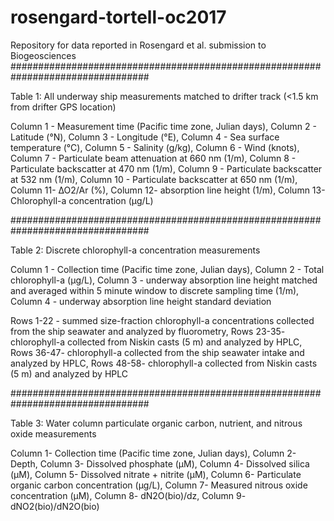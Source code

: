 # rosengard-tortell-oc2017
Repository for data reported in Rosengard et al. submission to Biogeosciences
#################################################################################

Table 1: All underway ship measurements matched to drifter track (<1.5 km from drifter GPS location)

Column 1 - Measurement time (Pacific time zone, Julian days), Column 2 - Latitude (°N), Column 3 - Longitude (°E), Column 4 - Sea surface temperature (°C), Column 5 - Salinity (g/kg), Column 6 - Wind (knots), Column 7 - Particulate beam attenuation at 660 nm (1/m), Column 8 - Particulate backscatter at 470 nm (1/m), Column 9 - Particulate backscatter at 532 nm (1/m), Column 10 - Particulate backscatter at 650 nm (1/m), Column 11- ∆O2/Ar (%), Column 12- absorption line height (1/m), Column 13- Chlorophyll-a concentration (µg/L)

#################################################################################

Table 2: Discrete chlorophyll-a concentration measurements

Column 1 - Collection time (Pacific time zone, Julian days), Column 2 - Total chlorophyll-a (µg/L), Column 3 - underway absorption line height matched and averaged within 5 minute window to discrete sampling time (1/m), Column 4 - underway absorption line height standard deviation

Rows 1-22 - summed size-fraction chlorophyll-a concentrations collected from the ship seawater and analyzed by fluorometry, Rows 23-35- chlorophyll-a collected from Niskin casts (5 m) and analyzed by HPLC, Rows 36-47- chlorophyll-a collected  from the ship seawater intake and analyzed by HPLC, Rows 48-58- chlorophyll-a collected from Niskin casts (5 m) and analyzed by HPLC

#################################################################################

Table 3: Water column particulate organic carbon, nutrient, and nitrous oxide measurements

Column 1- Collection time (Pacific time zone, Julian days), Column 2- Depth, Column 3- Dissolved phosphate (µM), Column 4- Dissolved silica (µM), Column 5- Dissolved nitrate + nitrite (µM), Column 6- Particulate organic carbon concentration (µg/L), Column 7- Measured nitrous oxide concentration (µM), Column 8- dN2O(bio)/dz, Column 9- dNO2(bio)/dN2O(bio)
